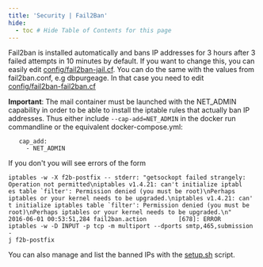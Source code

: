 ```yaml
---
title: 'Security | Fail2Ban'
hide:
  - toc # Hide Table of Contents for this page
---
```


Fail2ban is installed automatically and bans IP addresses for 3 hours after 3 failed attempts in 10 minutes by default. If you want to change this, you can easily edit [config/fail2ban-jail.cf][github-file-f2bjail].
You can do the same with the values from fail2ban.conf, e.g dbpurgeage. In that case you need to edit [config/fail2ban-fail2ban.cf][github-file-f2bconfig]

__Important__: The mail container must be launched with the NET_ADMIN capability in order to be able to install the iptable rules that actually ban IP addresses. Thus either include `--cap-add=NET_ADMIN` in the docker run commandline or the equivalent docker-compose.yml:
```
   cap_add:
     - NET_ADMIN
```
If you don't you will see errors of the form
```
iptables -w -X f2b-postfix -- stderr: "getsockopt failed strangely: Operation not permitted\niptables v1.4.21: can't initialize iptabl
es table `filter': Permission denied (you must be root)\nPerhaps iptables or your kernel needs to be upgraded.\niptables v1.4.21: can'
t initialize iptables table `filter': Permission denied (you must be root)\nPerhaps iptables or your kernel needs to be upgraded.\n"
2016-06-01 00:53:51,284 fail2ban.action         [678]: ERROR   iptables -w -D INPUT -p tcp -m multiport --dports smtp,465,submission -
j f2b-postfix
```
You can also manage and list the banned IPs with the [setup.sh][docs-setupsh] script.

[docs-setupsh]: ../setup.sh.md
[github-file-f2bjail]: https://github.com/docker-mailserver/docker-mailserver/blob/master/config/fail2ban-jail.cf
[github-file-f2bconfig]: https://github.com/docker-mailserver/docker-mailserver/blob/master/config/fail2ban-fail2ban.cf
